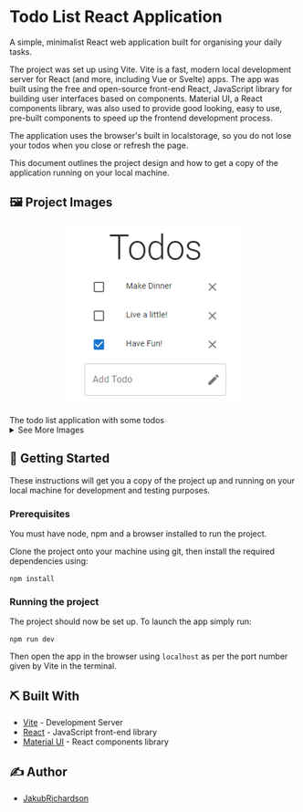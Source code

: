 # Todo List React Application
A simple, minimalist React web application built for organising your daily tasks.

The project was set up using Vite. Vite is a fast, modern local development server for React (and more, including Vue or Svelte) apps. The app was built using the free and open-source front-end React, JavaScript library for building user interfaces based on components. Material UI, a React components library, was also used to provide good looking, easy to use, pre-built components to speed up the frontend development process.

The application uses the browser's built in localstorage, so you do not lose your todos when you close or refresh the page.

This document outlines the project design and how to get a copy of the application running on your local machine.

## 🖼️ Project Images

<p align="center">
    <img src="./images/Items.png" alt="Some Todos" width="300"/>
</p>
The todo list application with some todos

<details>
<summary>See More Images</summary>
<br>
<p align="center">
    <img src="./images/Input.png" alt="The Todo List Input" width="=300"/>
</p>
Adding a new todo

<p align="center">
    <img src="./images/Home.png" alt="Empty Todo List page" width="300"/>
</p>
Cleared todo list page (This is the way the page looks after the application is first opened)

</details>

## 🏁 Getting Started
These instructions will get you a copy of the project up and running on your local machine for development and testing purposes.

### Prerequisites
You must have node, npm and a browser installed to run the project. 

Clone the project onto your machine using git, then install the required dependencies using:
```
npm install 
```

### Running the project

The project should now be set up. To launch the app simply run:
```
npm run dev
```

Then open the app in the browser using `localhost` as per the port number given by Vite in the terminal.

## ⛏️ Built With

- [Vite](https://vitejs.dev/) - Development Server
- [React](https://react.dev/) - JavaScript front-end library
- [Material UI](https://mui.com/) - React components library

## ✍️ Author

- [JakubRichardson](https://github.com/JakubRichardson)